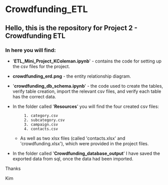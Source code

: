 # Crowdfunding_ETL

## Hello, this is the repository for Project 2 - Crowdfunding ETL

### In here you will find:

 - '**ETL_Mini_Project_KColeman.ipynb**' - contains the code for setting up the csv files for the project.
 - **crowdfunding_erd.png** - the entity relationship diagram.
 - '**crowdfunding_db_schema.ipynb**' - the code used to create the tables, verify table creation, import the relevant csv files, and verify each table has the correct data. 
 - In the folder called '**Resources**' you will find the four created csv files:
        
            1. category.csv
            2. subcategory.csv
            3. campaign.csv
            4. contacts.csv
     - As well as two xlsx files (called 'contacts.xlsx' and 'crowdfunding.xlsx'), which were provided in the project files.

- In the folder called '**Crowdfunding_database_output**' I have saved the exported data from sql, once the data had been imported.
   
Thanks

Kim
